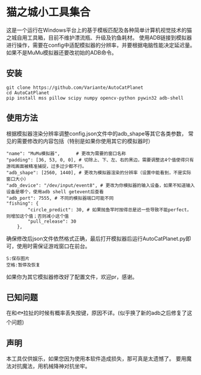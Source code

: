 # 猫之城小工具集合

这是一个运行在Windows平台上的基于模板匹配及各种简单计算机视觉技术的猫之城自用工具箱，目前不维护漂流瓶、升级及钓鱼耗材。
使用ADB链接到模拟器进行操作，需要在config中适配模拟器的分辨率，并要根据电脑性能决定延迟量。如果不是MuMu模拟器还要改初始的ADB命令。


## 安装
```
git clone https://github.com/Variante/AutoCatPlanet
cd AutoCatPlanet
pip install mss pillow scipy numpy opencv-python pywin32 adb-shell
```

## 使用方法
根据模拟器渲染分辨率调整config.json文件中的adb_shape等其它各类参数，
常见的需要修改的内容包括（特别是如果你使用其它的模拟器时）
```
"name": "MuMu模拟器",      # 更改为需要的窗口名称
"padding": [36, 53, 0, 0], # 切除上、下、左、右的黑边，需要调整这4个值使得只有游戏画面被精准捕捉，过多过少都不行。
"adb_shape": [2560, 1440], # 更改为模拟器渲染的分辨率（设置中能看到，不是实际窗口大小）
"adb_device": "/dev/input/event8", # 更改为你模拟器的输入设备，如果不知道输入设备是哪个，使用adb shell getevent后查看
"adb_port": 7555, # 不同的模拟器端口可能不同
"fishing": {
		"circle_predict": 30, # 如果抛鱼竿时按得总是迟一些导致不能perfect，则增加这个值；否则减小这个值
		"pull_release": 30 
	},
```

确保修改后json文件依然格式正确，最后打开模拟器后运行AutoCatPlanet.py即可，使用时需保证游戏窗口在前台。
```
S:保存图片
空格:暂停及恢复
```
如果你为其它模拟器修改好了配置文件，欢迎pr，感谢。

## 已知问题
在和🐟拉扯的时候有概率丢失按键，原因不详。(似乎换了新的adb之后修复了这个问题)

## 声明
本工具仅供娱乐，如果您因为使用本软件造成损失，那可真是太遗憾了。
要用魔法对抗魔法，用机械降神对抗坐牢。
